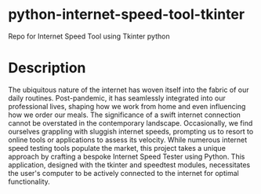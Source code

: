 # python-internet-speed-tool-tkinter
Repo for Internet Speed Tool using Tkinter python

# Description
The ubiquitous nature of the internet has woven itself into the fabric of our daily routines. Post-pandemic, it has seamlessly integrated into our professional lives, shaping how we work from home and even influencing how we order our meals. The significance of a swift internet connection cannot be overstated in the contemporary landscape. Occasionally, we find ourselves grappling with sluggish internet speeds, prompting us to resort to online tools or applications to assess its velocity. While numerous internet speed testing tools populate the market, this project takes a unique approach by crafting a bespoke Internet Speed Tester using Python. This application, designed with the tkinter and speedtest modules, necessitates the user's computer to be actively connected to the internet for optimal functionality.
